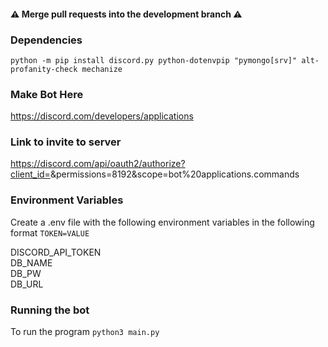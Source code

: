 
#### :warning: Merge pull requests into the development branch :warning:

### Dependencies

```
python -m pip install discord.py python-dotenvpip "pymongo[srv]" alt-profanity-check mechanize
```

### Make Bot Here

https://discord.com/developers/applications

### Link to invite to server

https://discord.com/api/oauth2/authorize?client_id=<applicationid>&permissions=8192&scope=bot%20applications.commands

### Environment Variables

Create a .env file with the following environment variables
in the following format `TOKEN=VALUE`

DISCORD\_API\_TOKEN\
DB\_NAME\
DB\_PW\
DB\_URL

### Running the bot

To run the program `python3 main.py`
